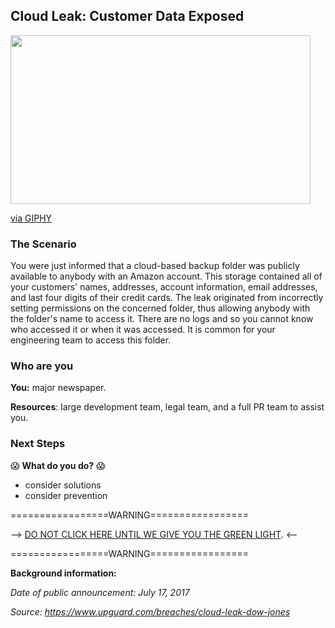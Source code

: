 ## Cloud Leak: Customer Data Exposed


<img src="https://media.giphy.com/media/JGunlb6LbQlz2/giphy.gif" width="480" height="270"></img><p><a href="https://giphy.com/gifs/water-tank-flex-JGunlb6LbQlz2">via GIPHY</a></p>

### The Scenario
You were just informed that a cloud-based backup folder was publicly available to anybody with an Amazon account. This storage contained all of your customers' names, addresses, account information, email addresses, and last four digits of their credit cards. The leak originated from incorrectly setting permissions on the concerned folder, thus allowing anybody with the folder's name to access it. There are no logs and so you cannot know who accessed it or when it was accessed. It is common for your engineering team to access this folder.

### Who are you
**You:** major newspaper.

**Resources**: large development team, legal team, and a full PR team to assist you.

### Next Steps

😱 **What do you do?** 😱
 + consider solutions
 + consider prevention


=================WARNING=================

--> [DO NOT CLICK HERE UNTIL WE GIVE YOU THE GREEN LIGHT](https://github.com/laurenbenichou/SRCCON-2017-scenarios/blob/master/scenarios/cloud-leak-1-twist.md). <--

=================WARNING=================


**Background information:**

*Date of public announcement: July 17, 2017*

*Source: https://www.upguard.com/breaches/cloud-leak-dow-jones*
